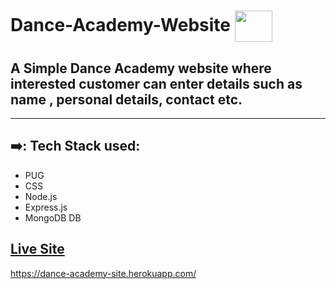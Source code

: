 # Dance-Academy-Website      <img align="center" width="60" height="50" src="public/img/bank.png">
## A Simple Dance Academy website where interested customer can enter details such as name , personal details, contact etc.

- - - -
## ➡️: Tech Stack used: 
- PUG      
- CSS            
- Node.js  
- Express.js
- MongoDB DB

## [Live Site](https://dance-academy-site.herokuapp.com/)
https://dance-academy-site.herokuapp.com/
